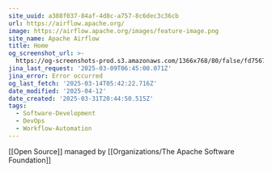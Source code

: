 ```yaml
---
site_uuid: a388f037-84af-4d8c-a757-8c6dec3c36cb
url: https://airflow.apache.org/
image: https://airflow.apache.org/images/feature-image.png
site_name: Apache Airflow
title: Home
og_screenshot_url: >-
  https://og-screenshots-prod.s3.amazonaws.com/1366x768/80/false/fd7567a9d24f610eed8dbfc9b0d94398c1e0e307906435c104dad363bd1dd1ad.jpeg
jina_last_request: '2025-03-09T06:45:00.071Z'
jina_error: Error occurred
og_last_fetch: '2025-03-14T05:42:22.716Z'
date_modified: '2025-04-12'
date_created: '2025-03-31T20:44:50.515Z'
tags:
  - Software-Development
  - DevOps
  - Workflow-Automation
---
```














[[Open Source]] managed by [[Organizations/The Apache Software Foundation]]

